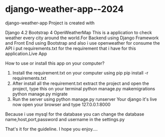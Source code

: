 # django-weather-app--2024
django-weather-app
Project is created with

Django 4.2
Bootstrap 4
OpenWeatherMap
This is a application to check weather every city around the world.For Backend using Django Framework and Front End using Bootstrap and also i use openweather for consume the API i put requirements.txt for the requirement that i have for this application.Live App

How to use or install this app on your computer?

1. Install the requirement.txt on your computer using pip
pip install -r requirements.txt
2. After install all the requirement.txt extract the project and open the project, type this on your terminal
python manage.py makemigrations
python manage.py migrate
3. Run the server using
python manage.py runserver
Your django it's live now open your browser and type 127.0.0.1:8000

Because i use mysql for the database you can change the database name,host,port,password and username in the settings.py

That's it for the guideline. I hope you enjoy....
